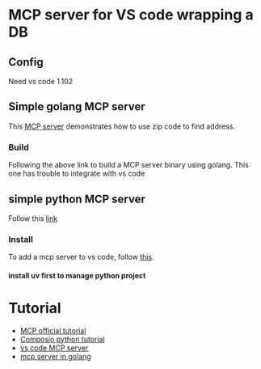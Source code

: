 # MCP server for VS code wrapping a DB
## Config
Need vs code 1.102

## Simple golang MCP server
This [MCP server](https://dev.to/eminetto/creating-an-mcp-server-using-go-3foe) demonstrates how to use zip code to find address.

### Build
Following the above link to build a MCP server binary using golang. This one has trouble to integrate with vs code

## simple python MCP server
Follow this [link](https://github.com/modelcontextprotocol/python-sdk)
### Install
To add a mcp server to vs code, follow [this](https://snyk.io/articles/how-to-add-a-new-mcp-server-to-vs-code/).
#### install uv first to manage python project



# Tutorial
* [MCP official tutorial](https://modelcontextprotocol.info/docs/tutorials/)
* [Composio python tutorial](https://composio.dev/blog/mcp-server-step-by-step-guide-to-building-from-scrtch)
* [vs code MCP server](https://code.visualstudio.com/api/extension-guides/ai/mcp)
* [mcp server in golang](https://dev.to/eminetto/creating-an-mcp-server-using-go-3foe)

